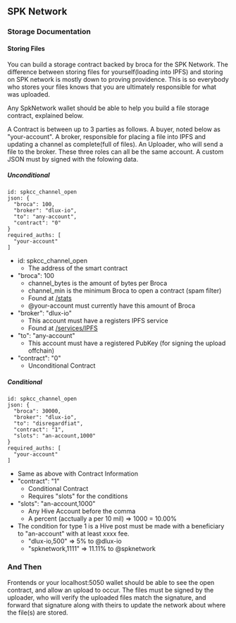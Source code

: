 ## SPK Network 

### Storage Documentation

#### Storing Files

You can build a storage contract backed by broca for the SPK Network. The difference between storing files for yourself(loading into IPFS) and storing on SPK network is mostly down to proving providence. This is so everybody who stores your files knows that you are ultimately responsible for what was uploaded.

Any SpkNetwork wallet should be able to help you build a file storage contract, explained below.

A Contract is between up to 3 parties as follows. A buyer, noted below as "your-account". A broker, responsible for placing a file into IPFS and updating a channel as complete(full of files). An Uploader, who will send a file to the broker. These three roles can all be the same account. A custom JSON must by signed with the folowing data.

##### Unconditional
```
id: spkcc_channel_open
json: {
  "broca": 100,
  "broker": "dlux-io",
  "to": "any-account",
  "contract": "0"
}
required_auths: [
  "your-account"
]
```
* id: spkcc_channel_open
   * The address of the smart contract
* "broca": 100
   * channel_bytes is the amount of bytes per Broca
   * channel_min is the minimum Broca to open a contract (spam filter)
   * Found at [/stats](https://spktest.dlux.io/stats)
   * @your-account must currently have this amount of Broca
* "broker": "dlux-io"
   * This account must have a registers IPFS service
   * Found at [/services/IPFS](https://spktest.dlux.io/services/IPFS)
* "to": "any-account"
   * This account must have a registered PubKey (for signing the upload offchain)
* "contract": "0"
   * Unconditional Contract
##### Conditional
```
id: spkcc_channel_open
json: {
  "broca": 30000,
  "broker": "dlux-io",
  "to": "disregardfiat",
  "contract": "1",
  "slots": "an-account,1000"
}
required_auths: [
  "your-account"
]
```
* Same as above with Contract Information
* "contract": "1"
   * Conditional Contract
   * Requires "slots" for the conditions
* "slots": "an-account,1000"
   * Any Hive Account before the comma
   * A percent (acctually a per 10 mil) => 1000 = 10.00%
* The condition for type 1 is a Hive post must be made with a beneficiary to "an-account" with at least xxxx fee.
   * "dlux-io,500" => 5% to @dlux-io
   * "spknetwork,1111" => 11.11% to @spknetwork

### And Then
Frontends or your localhost:5050 wallet should be able to see the open contract, and allow an upload to occur. The files must be signed by the uploader, who will verify the uploaded files match the signature, and forward that signature along with theirs to update the network about where the file(s) are stored.